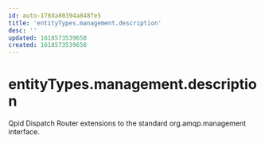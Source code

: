 ```yaml
---
id: auto-178da80394a848fe5
title: 'entityTypes.management.description'
desc: ''
updated: 1618573539658
created: 1618573539658
---
```

# entityTypes.management.description

Qpid Dispatch Router extensions to the standard org.amqp.management interface.